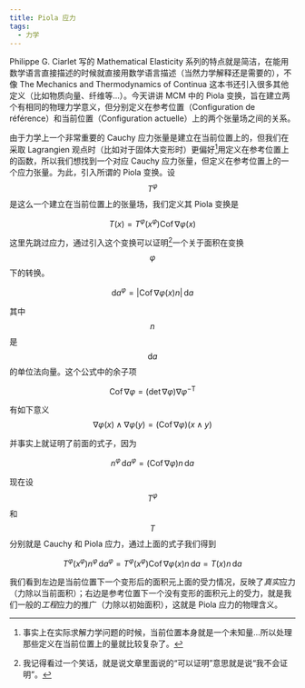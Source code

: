```yaml
---
title: Piola 应力
tags:
  - 力学
---
```


Philippe G. Ciarlet 写的 Mathematical Elasticity 系列的特点就是简洁，在能用数学语言直接描述的时候就直接用数学语言描述（当然力学解释还是需要的），不像 The Mechanics and Thermodynamics of Continua 这本书还引入很多其他定义（比如物质向量、纤维等...）。今天讲讲 MCM 中的 Piola 变换，旨在建立两个有相同的物理力学意义，但分别定义在参考位置（Configuration de référence）和当前位置（Configuration actuelle）上的两个张量场之间的关系。

由于力学上一个非常重要的 Cauchy 应力张量是建立在当前位置上的，但我们在采取 Lagrangien 观点时（比如对于固体大变形时）更偏好[^1]用定义在参考位置上的函数，所以我们想找到一个对应 Cauchy 应力张量，但定义在参考位置上的一个应力张量。为此，引入所谓的 Piola 变换。设 $$T^\varphi$$ 是这么一个建立在当前位置上的张量场，我们定义其 Piola 变换是

$$
T(x)=T^\varphi(x^\varphi)\operatorname{Cof}\nabla\varphi(x)
$$

这里先跳过应力，通过引入这个变换可以证明[^2]一个关于面积在变换 $$\varphi$$ 下的转换。

$$
\mathrm{d}a^\varphi=\lvert\operatorname{Cof}\nabla\varphi(x)n\rvert\,\mathrm{d}a
$$

其中 $$n$$ 是 $$\mathrm{d}a$$ 的单位法向量。这个公式中的余子项

$$
\operatorname{Cof}\nabla\varphi=(\det\nabla\varphi)\nabla\varphi^{-\mathrm{T}}
$$

有如下意义
$$
\nabla\varphi(x)\wedge\nabla\varphi(y)=(\operatorname{Cof}\nabla\varphi)(x\wedge y)
$$

并事实上就证明了前面的式子，因为

$$
n^\varphi\,\mathrm{d}a^\varphi=(\operatorname{Cof}\nabla\varphi)n\,\mathrm{d}a
$$

现在设 $$T^\varphi$$ 和 $$T$$ 分别就是 Cauchy 和 Piola 应力，通过上面的式子我们得到

$$
T^\varphi(x^\varphi)n^\varphi\,\mathrm{d}a^\varphi=T^\varphi(x^\varphi)\operatorname{Cof}\nabla\varphi(x)n\,\mathrm{d}a=T(x)n\,\mathrm{d}a
$$

我们看到左边是当前位置下一个变形后的面积元上面的受力情况，反映了*真实*应力（力除以当前面积）；右边是参考位置下一个没有变形的面积元上的受力，就是我们一般的*工程*应力的推广（力除以初始面积），这就是 Piola 应力的物理含义。

[^1]: 事实上在实际求解力学问题的时候，当前位置本身就是一个未知量...所以处理那些定义在当前位置上的量就比较复杂了。
[^2]: 我记得看过一个笑话，就是说文章里面说的“可以证明”意思就是说“我不会证明”。